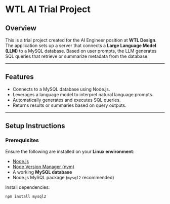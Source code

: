 # WTL AI Trial Project

## Overview

This is a trial project created for the AI Engineer position at **WTL Design**. The application sets up a server that connects a **Large Language Model (LLM)** to a MySQL database. Based on user prompts, the LLM generates SQL queries that retrieve or summarize metadata from the database.

---

## Features

- Connects to a MySQL database using Node.js.
- Leverages a language model to interpret natural language prompts.
- Automatically generates and executes SQL queries.
- Returns results or summaries based on query outputs.

---

## Setup Instructions

### Prerequisites

Ensure the following are installed on your **Linux environment**:

- [Node.js](https://nodejs.org/)
- [Node Version Manager (nvm)](https://github.com/nvm-sh/nvm)
- A working **MySQL database**
- Node.js MySQL package (`mysql2` recommended)

Install dependencies:

```bash
npm install mysql2

